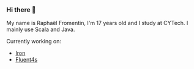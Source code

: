 ### Hi there 👋

My name is Raphaël Fromentin, I'm 17 years old and I study at CYTech.
I mainly use Scala and Java.

Currently working on:
- [Iron](https://github.com/Iltotore/Iron)
- [Fluent4s](https://github.com/fluent4s/fluent4s)
